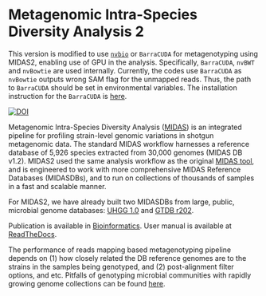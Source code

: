 
# Metagenomic Intra-Species Diversity Analysis 2

This version is modified to use [`nvbio`](https://github.com/NVlabs/nvbio) or `BarraCUDA` for metagenotyping using MIDAS2, enabling use of GPU in the analysis. Specifically, `BarraCUDA`, `nvBWT` and `nvBowtie` are used internally. Currently, the codes use `BarraCUDA` as `nvBowtie` outputs wrong SAM flag for the unmapped reads. Thus, the path to `BarraCUDA` should be set in environmental variables. The installation instruction for the `BarraCUDA` is [here](https://sourceforge.net/projects/seqbarracuda/).




[![DOI](https://zenodo.org/badge/195910808.svg)](https://zenodo.org/badge/latestdoi/195910808)

Metagenomic Intra-Species Diversity Analysis ([MIDAS](https://genome.cshlp.org/content/26/11/1612)) is an integrated pipeline for profiling strain-level genomic variations in shotgun metagenomic data. The standard MIDAS workflow harnesses a reference database of 5,926 species extracted from 30,000 genomes (MIDAS DB v1.2). MIDAS2 used the same analysis workflow as the original [MIDAS tool](https://github.com/snayfach/MIDAS), and is engineered to work with more comprehensive MIDAS Reference Databases (MIDASDBs), and to run on  collections of thousands of samples in a fast and scalable manner.

For MIDAS2, we have already built two MIDASDBs from large, public, microbial genome databases: [UHGG 1.0](https://www.nature.com/articles/s41587-020-0603-3) and [GTDB r202](https://gtdb.ecogenomic.org/). 


Publication is available in [Bioinformatics](https://academic.oup.com/bioinformatics/advance-article/doi/10.1093/bioinformatics/btac713/6793850). User manual is available at [ReadTheDocs](https://midas2.readthedocs.io/en/latest).

The performance of reads mapping based metagenotyping pipeline depends on (1) how closely related the DB reference genomes are to the strains in the samples being genotyped, and (2) post-alignment filter options, and etc. Pitfalls of genotyping microbial communities with rapidly growing genome collections can be found [here](https://www.biorxiv.org/content/10.1101/2022.06.30.498336v1).

